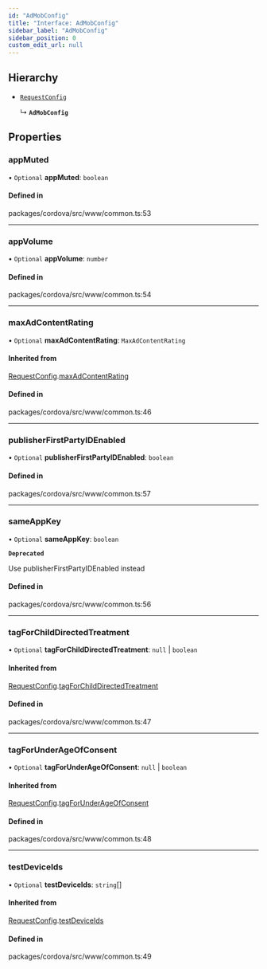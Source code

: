 ```yaml
---
id: "AdMobConfig"
title: "Interface: AdMobConfig"
sidebar_label: "AdMobConfig"
sidebar_position: 0
custom_edit_url: null
---
```


## Hierarchy

- [`RequestConfig`](RequestConfig.md)

  ↳ **`AdMobConfig`**

## Properties

### appMuted

• `Optional` **appMuted**: `boolean`

#### Defined in

packages/cordova/src/www/common.ts:53

___

### appVolume

• `Optional` **appVolume**: `number`

#### Defined in

packages/cordova/src/www/common.ts:54

___

### maxAdContentRating

• `Optional` **maxAdContentRating**: `MaxAdContentRating`

#### Inherited from

[RequestConfig](RequestConfig.md).[maxAdContentRating](RequestConfig.md#maxadcontentrating)

#### Defined in

packages/cordova/src/www/common.ts:46

___

### publisherFirstPartyIDEnabled

• `Optional` **publisherFirstPartyIDEnabled**: `boolean`

#### Defined in

packages/cordova/src/www/common.ts:57

___

### sameAppKey

• `Optional` **sameAppKey**: `boolean`

**`Deprecated`**

Use publisherFirstPartyIDEnabled instead

#### Defined in

packages/cordova/src/www/common.ts:56

___

### tagForChildDirectedTreatment

• `Optional` **tagForChildDirectedTreatment**: ``null`` \| `boolean`

#### Inherited from

[RequestConfig](RequestConfig.md).[tagForChildDirectedTreatment](RequestConfig.md#tagforchilddirectedtreatment)

#### Defined in

packages/cordova/src/www/common.ts:47

___

### tagForUnderAgeOfConsent

• `Optional` **tagForUnderAgeOfConsent**: ``null`` \| `boolean`

#### Inherited from

[RequestConfig](RequestConfig.md).[tagForUnderAgeOfConsent](RequestConfig.md#tagforunderageofconsent)

#### Defined in

packages/cordova/src/www/common.ts:48

___

### testDeviceIds

• `Optional` **testDeviceIds**: `string`[]

#### Inherited from

[RequestConfig](RequestConfig.md).[testDeviceIds](RequestConfig.md#testdeviceids)

#### Defined in

packages/cordova/src/www/common.ts:49
